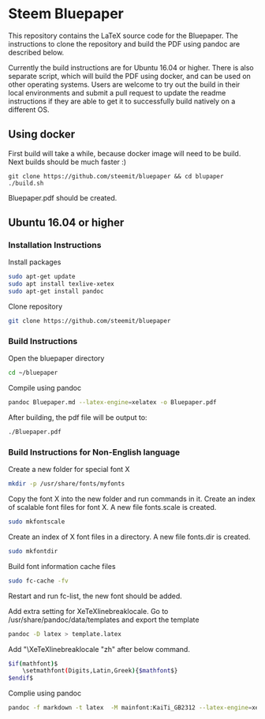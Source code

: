 # Steem Bluepaper

This repository contains the LaTeX source code for the Bluepaper. The instructions to clone the repository and build the PDF using pandoc are described below.

Currently the build instructions are for Ubuntu 16.04 or higher. There is also separate script, which will build the PDF using docker, and can be used on other operating systems. Users are welcome to try out the build in their local environments and submit a pull request to update the readme instructions if they are able to get it to successfully build natively on a different OS.

## Using docker

First build will take a while, because docker image will need to be build. Next builds should be much faster :)

```
git clone https://github.com/steemit/bluepaper && cd blupaper
./build.sh
```

Bluepaper.pdf should be created.

## Ubuntu 16.04 or higher

### Installation Instructions

Install packages
```bash
sudo apt-get update
sudo apt install texlive-xetex
sudo apt-get install pandoc
```

Clone repository
```bash
git clone https://github.com/steemit/bluepaper
```

### Build Instructions

Open the bluepaper directory
```bash
cd ~/bluepaper
```

Compile using pandoc
```bash
pandoc Bluepaper.md --latex-engine=xelatex -o Bluepaper.pdf
```

After building, the pdf file will be output to:
```bash
./Bluepaper.pdf
```

### Build Instructions for Non-English language

Create a new folder for special font X
```bash
mkdir -p /usr/share/fonts/myfonts
```

Copy the font X into the new folder and run commands in it.
Create an index of scalable font files for font X. A new file fonts.scale is created.
```bash
sudo mkfontscale
```

Create an index of X font files in a directory. A new file fonts.dir is created.
```bash
sudo mkfontdir
```

Build font information cache files
```bash
sudo fc-cache -fv
```

Restart and run fc-list, the new font should be added.

Add extra setting for XeTeXlinebreaklocale. Go to /usr/share/pandoc/data/templates and export the template
```bash
pandoc -D latex > template.latex
```

Add "\XeTeXlinebreaklocale "zh" after below command.
```bash
$if(mathfont)$
    \setmathfont(Digits,Latin,Greek){$mathfont$}
$endif$
```

Complie using pandoc
```bash
pandoc -f markdown -t latex  -M mainfont:KaiTi_GB2312 --latex-engine=xelatex -o Bluepaper_CN.pdf --template=./template.latex Bluepaper_CN.md
```


